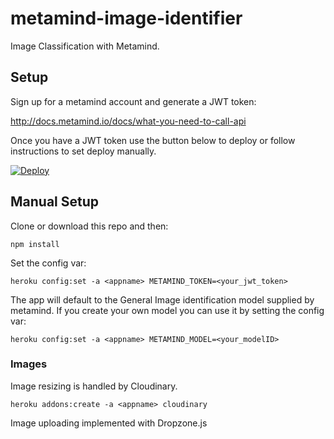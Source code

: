# metamind-image-identifier
Image Classification with Metamind.

## Setup ##

Sign up for a metamind account and generate a JWT token:

http://docs.metamind.io/docs/what-you-need-to-call-api

Once you have a JWT token use the button below to deploy or follow instructions to set deploy manually.

[![Deploy](https://www.herokucdn.com/deploy/button.png)](https://heroku.com/deploy)


## Manual Setup ##

Clone or download this repo and then:

```
npm install
```

Set the config var:

```
heroku config:set -a <appname> METAMIND_TOKEN=<your_jwt_token>
```

The app will default to the General Image identification model supplied by metamind. If you create your own model you can use it by setting the config var:

```
heroku config:set -a <appname> METAMIND_MODEL=<your_modelID>
```

### Images ###
Image resizing is handled by Cloudinary. 

```
heroku addons:create -a <appname> cloudinary
```

Image uploading implemented with Dropzone.js



